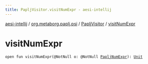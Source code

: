 ```yaml
---
title: PapljVisitor.visitNumExpr - aesi-intellij
---
```


[aesi-intellij](../../index.html) / [org.metaborg.paplj.psi](../index.html) / [PapljVisitor](index.html) / [visitNumExpr](.)

# visitNumExpr

`open fun visitNumExpr(@NotNull o: @NotNull `[`PapljNumExpr`](../-paplj-num-expr/index.html)`): `[`Unit`](https://kotlinlang.org/api/latest/jvm/stdlib/kotlin/-unit/index.html)